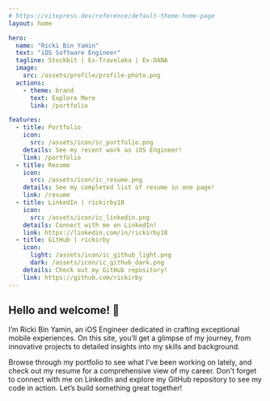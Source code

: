 ```yaml
---
# https://vitepress.dev/reference/default-theme-home-page
layout: home

hero:
  name: "Ricki Bin Yamin"
  text: "iOS Software Engineer"
  tagline: Stockbit | Ex-Traveloka | Ex-DANA
  image:
    src: /assets/profile/profile-photo.png
  actions:
    - theme: brand
      text: Explore More
      link: /portfolio

features:
  - title: Portfolio
    icon:
      src: /assets/icon/ic_portfolio.png
    details: See my recent work as iOS Engineer!
    link: /portfolio
  - title: Resume
    icon:
      src: /assets/icon/ic_resume.png
    details: See my completed list of resume in one page!
    link: /resume
  - title: LinkedIn | rickirby18
    icon:
      src: /assets/icon/ic_linkedin.png
    details: Connect with me on LinkedIn!
    link: https://linkedin.com/in/rickirby18
  - title: GitHub | rickirby
    icon:
      light: /assets/icon/ic_github_light.png
      dark: /assets/icon/ic_github_dark.png
    details: Check out my GitHub repository!
    link: https://github.com/rickirby
---
```


## Hello and welcome! 👋

I’m Ricki Bin Yamin, an iOS Engineer dedicated in crafting exceptional mobile experiences. On this site, you’ll get a glimpse of my journey, from innovative projects to detailed insights into my skills and background.

Browse through my portfolio to see what I’ve been working on lately, and check out my resume for a comprehensive view of my career. Don't forget to connect with me on LinkedIn and explore my GitHub repository to see my code in action. Let’s build something great together!

<style>
:root {
  --vp-home-hero-name-color: transparent;
  --vp-home-hero-name-background: -webkit-linear-gradient(120deg, #bd34fe 30%, #41d1ff);

  --vp-home-hero-image-background-image: linear-gradient(-45deg, #bd34fe 50%, #47caff 50%);
  --vp-home-hero-image-filter: blur(44px);
}

@media (min-width: 640px) {
  :root {
    --vp-home-hero-image-filter: blur(56px);
  }
}

@media (min-width: 960px) {
  :root {
    --vp-home-hero-image-filter: blur(68px);
  }
}
</style>